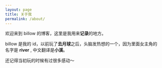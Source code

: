 ```yaml
---
layout: page
title: 关于我
permalink: /about/
---
```


欢迎来到 billow 的博客，这里是我用来**记录**的地方。

billow 是我的 id，以前玩了**去月球**之后，头脑发热想的一个，因为里面女主角的名字是 **river** , 中文翻译是**小溪**。

还记得当初玩的时候有过很多感动～